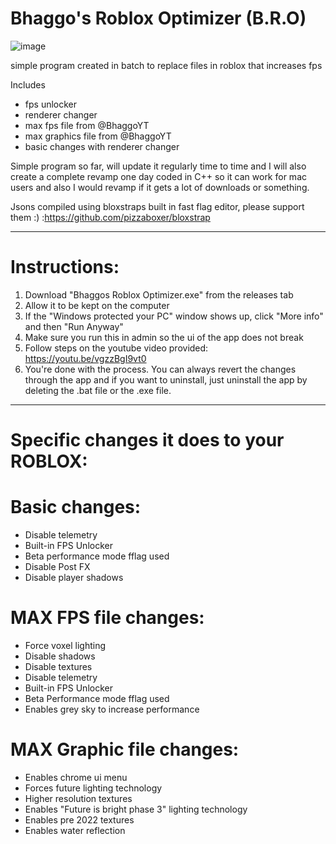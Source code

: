 # Bhaggo's Roblox Optimizer (B.R.O)

![image](https://github.com/Bhaggo/Bhaggos-Roblox-Optimizer/assets/60365231/0d2c86ee-fa27-46f1-ab49-b765890b2a88)


simple program created in batch to replace files in roblox that increases fps

Includes
* fps unlocker
* renderer changer
* max fps file from @BhaggoYT
* max graphics file from @BhaggoYT
* basic changes with renderer changer

Simple program so far, will update it regularly time to time and I will also create a complete revamp one day coded in C++ so it can work for mac users and also I would revamp if it gets a lot of downloads or something.

Jsons compiled using bloxstraps built in fast flag editor, please support them :) :https://github.com/pizzaboxer/bloxstrap

---

# Instructions:

1. Download "Bhaggos Roblox Optimizer.exe" from the releases tab
2. Allow it to be kept on the computer
3. If the "Windows protected your PC" window shows up, click "More info" and then "Run Anyway"
4. Make sure you run this in admin so the ui of the app does not break
5. Follow steps on the youtube video provided: https://youtu.be/vgzzBgI9vt0
6. You're done with the process. You can always revert the changes through the app and if you want to uninstall, just uninstall the app by deleting the .bat file or the .exe file.

---
# Specific changes it does to your ROBLOX:

# Basic changes:
* Disable telemetry
* Built-in FPS Unlocker
* Beta performance mode fflag used
* Disable Post FX
* Disable player shadows

# MAX FPS file changes:
* Force voxel lighting
* Disable shadows
* Disable textures
* Disable telemetry
* Built-in FPS Unlocker
* Beta Performance mode fflag used
* Enables grey sky to increase performance

# MAX Graphic file changes:
* Enables chrome ui menu
* Forces future lighting technology
* Higher resolution textures
* Enables "Future is bright phase 3" lighting technology
* Enables pre 2022 textures
* Enables water reflection
